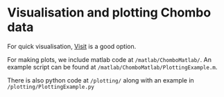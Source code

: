 # Visualisation and plotting Chombo data

For quick visualisation, [Visit](https://wci.llnl.gov/simulation/computer-codes/visit/source) is a good option.

For making plots, we include matlab code at `/matlab/ChomboMatlab/`. An example script can be found at `/matlab/ChomboMatlab/PlottingExample.m`.

There is also python code at `/plotting/` along with an example in `/plotting/PlottingExample.py`
